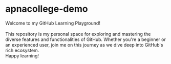 # apnacollege-demo
Welcome to my GitHub Learning Playground!  
<br>
This repository is my personal space for exploring and mastering the diverse features and functionalities of GitHub. Whether you're a beginner or an experienced user, join me on this journey as we dive deep into GitHub's rich ecosystem.
<br>
Happy learning!

